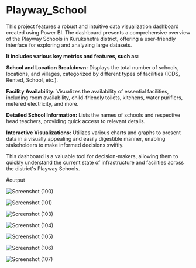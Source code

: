 # Playway_School
This project features a robust and intuitive data visualization dashboard created using Power BI. The dashboard presents a comprehensive overview of the Playway Schools in Kurukshetra district, offering a user-friendly interface for exploring and analyzing large datasets.

**It includes various key metrics and features, such as:**


**School and Location Breakdown:** Displays the total number of schools, locations, and villages, categorized by different types of facilities (ICDS, Rented, School, etc.).

**Facility Availability:** Visualizes the availability of essential facilities, including room availability, child-friendly toilets, kitchens, water purifiers, metered electricity, and more.

**Detailed School Information:** Lists the names of schools and respective head teachers, providing quick access to relevant details.

**Interactive Visualizations:** Utilizes various charts and graphs to present data in a visually appealing and easily digestible manner, enabling stakeholders to make informed decisions swiftly.

This dashboard is a valuable tool for decision-makers, allowing them to quickly understand the current state of infrastructure and facilities across the district's Playway Schools.

#output

![Screenshot (100)](https://github.com/user-attachments/assets/3fa1d5a2-ffc5-4653-bc94-c64d7a5a2c92)


![Screenshot (101)](https://github.com/user-attachments/assets/4aa83969-7a81-4191-8ace-2e1d20740602)


![Screenshot (103)](https://github.com/user-attachments/assets/6f63cdcf-0b13-4277-80c0-eb320ec64120)

![Screenshot (104)](https://github.com/user-attachments/assets/03e743b7-edf0-472a-a699-282c71473f34)


![Screenshot (105)](https://github.com/user-attachments/assets/1563dc68-6b92-428b-8c06-b4187df1ac6c)

![Screenshot (106)](https://github.com/user-attachments/assets/e16f04e2-9fdc-4b1d-81e8-d8600849a020)

![Screenshot (107)](https://github.com/user-attachments/assets/2e0ad19d-3fb6-4444-8e45-94312cc4a705)
